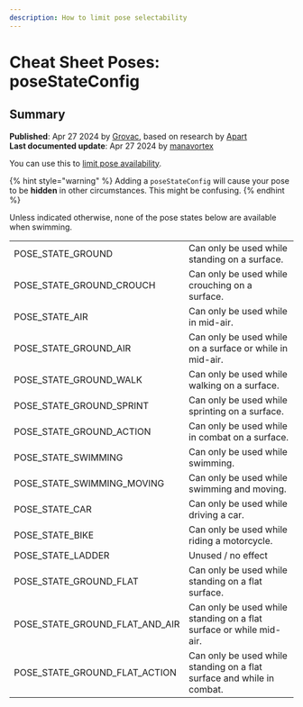 ```yaml
---
description: How to limit pose selectability
---
```


# Cheat Sheet Poses: poseStateConfig

## Summary

**Published**: Apr 27 2024 by [Grovac](https://app.gitbook.com/u/Ne54NDwXrgYY0CMvu8DUHptw0Ou2 "mention"), based on research by [Apart](https://app.gitbook.com/u/M4VsHKJyn3PakV5tOmAF87H61wh2 "mention")\
**Last documented update**: Apr 27 2024 by [manavortex](https://app.gitbook.com/u/NfZBoxGegfUqB33J9HXuCs6PVaC3 "mention")

You can use this to [limit pose availability](../../../../modding-guides/animations/animations/archivexl-adding-photo-mode-poses.md#pose-conditions-optional).

{% hint style="warning" %}
Adding a `poseStateConfig` will cause your pose to be **hidden** in other circumstances. This might be confusing.
{% endhint %}

Unless indicated otherwise, none of the pose states below are available when swimming.

|                                     |                                                                        |
| ----------------------------------- | ---------------------------------------------------------------------- |
| POSE\_STATE\_GROUND                 | Can only be used while standing on a surface.                          |
| POSE\_STATE\_GROUND\_CROUCH         | Can only be used while crouching on a surface.                         |
| POSE\_STATE\_AIR                    | Can only be used while in mid-air.                                     |
| POSE\_STATE\_GROUND\_AIR            | Can only be used while on a surface or while in mid-air.               |
| POSE\_STATE\_GROUND\_WALK           | Can only be used while walking on a surface.                           |
| POSE\_STATE\_GROUND\_SPRINT         | Can only be used while sprinting on a surface.                         |
| POSE\_STATE\_GROUND\_ACTION         | Can only be used while in combat on a surface.                         |
| POSE\_STATE\_SWIMMING               | Can only be used while swimming.                                       |
| POSE\_STATE\_SWIMMING\_MOVING       | Can only be used while swimming and moving.                            |
| POSE\_STATE\_CAR                    | Can only be used while driving a car.                                  |
| POSE\_STATE\_BIKE                   | Can only be used while riding a motorcycle.                            |
| POSE\_STATE\_LADDER                 | Unused / no effect                                                     |
| POSE\_STATE\_GROUND\_FLAT           | Can only be used while standing on a flat surface.                     |
| POSE\_STATE\_GROUND\_FLAT\_AND\_AIR | Can only be used while standing on a flat surface or while mid-air.    |
| POSE\_STATE\_GROUND\_FLAT\_ACTION   | Can only be used while standing on a flat surface and while in combat. |
